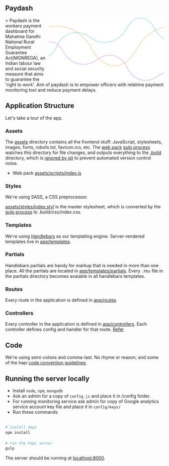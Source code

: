 ## Paydash
<img align="right" height="200" src="assets/images/charts.png">
> Paydash is the workers payment dashboard for Mahatma Gandhi National Rural Employment Guarantee Act(MGNREGA), an Indian labour law and social security measure that aims to guarantee the 'right to work'. Aim of paydash is to empower officers with relatime payment monitoring tool and reduce payment delays. 

## Application Structure

Let's take a tour of the app.

### Assets

The [assets](assets) directory contains all the frontend stuff: JavaScript, stylesheets, images, fonts, robots.txt, favicon.ico, etc. The [web pack](tasks/webpack.js) [gulp process](gulpfile.js) watches this directory for file changes, and outputs everything to the [.build](.build) directory, which is [ignored by git](.gitignore) to prevent automated version control noise.

- Web pack [assets/scripts/index.js](assets/scripts/index.js)

### Styles

We're using SASS, a CSS preprocessor.

[assets/styles/index.styl](assets/styles/index.scss) is the master stylesheet, which is converted by the  [gulp process](gulpfile.js) to .build/css/index.css.

### Templates

We're using [Handlebars](http://handlebarsjs.com/) as our templating engine. Server-rendered templates live in [app/templates](app/templates).

### Partials

Handlebars partials are handy for markup that is needed in more than one place. All the partials are located in [app/templates/partials](app/templates/partials). Every `.hbs` file in the partials directory becomes avaiable in all handlebars templates.

### Routes

Every route in the application is defined in [app/routes](app/routes)

### Controllers

Every controller in the application is defined in [app/controllers](app/controllers). Each controller defines config and handler for that route. [Refer](http://hapijs.com/api#route-handler)

## Code

We're using semi-colons and comma-last. No rhyme or reason; and some of the hapi [code convention guidelines](http://hapijs.com/styleguide).

## Running the server locally

 - Install  `node`, `npm`, `mongodb`
 - Ask an admin for a copy of `config.js` and place it in /config folder.
 - For running monitoring service ask admin for copy of Google analytics service account key file and place it in `config/keys/`
 - Run these commands

```sh

# install deps
npm install

# run the hapi server
gulp

```
The server should be running at [localhost:8000](https://localhost:8000).


